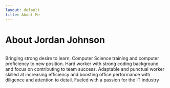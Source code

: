 ```yaml
---
layout: default
title: About Me
---
```


<div class="post">
	<h1 class="pageTitle">About Jordan Johnson</h1>
	<img src="{{ '/assets/img/profilepic.jpg' | prepend: site.baseurl }}" alt="">
	<p class="intro">Bringing strong desire to learn, Computer Science training and computer proficiency to new position. Hard worker with strong coding background and focus on contributing to team success. Adaptable and punctual worker skilled at increasing efficiency and boosting office performance with diligence and attention to detail. Fueled with a passion for the IT industry</p>
</div>
